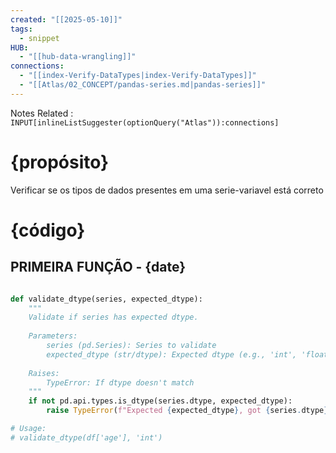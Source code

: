 ```yaml
---
created: "[[2025-05-10]]"
tags:
  - snippet
HUB:
  - "[[hub-data-wrangling]]"
connections:
  - "[[index-Verify-DataTypes|index-Verify-DataTypes]]"
  - "[[Atlas/02_CONCEPT/pandas-series.md|pandas-series]]"
---
```


Notes Related : `INPUT[inlineListSuggester(optionQuery("Atlas")):connections]` 

# {propósito}

Verificar se os tipos de dados presentes em uma serie-variavel está correto

# {código}

## PRIMEIRA FUNÇÃO - {date}

```python

def validate_dtype(series, expected_dtype):
    """
    Validate if series has expected dtype.
    
    Parameters:
        series (pd.Series): Series to validate
        expected_dtype (str/dtype): Expected dtype (e.g., 'int', 'float', 'category')
    
    Raises:
        TypeError: If dtype doesn't match
    """
    if not pd.api.types.is_dtype(series.dtype, expected_dtype):
        raise TypeError(f"Expected {expected_dtype}, got {series.dtype}")

# Usage:
# validate_dtype(df['age'], 'int')


```